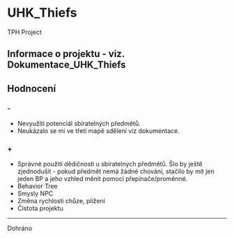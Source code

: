 # UHK_Thiefs
 TPH Project
## Informace o projektu - viz. Dokumentace_UHK_Thiefs
## Hodnocení
### -
- Nevyužití potenciál sbíratelných předmětů.
- Neukázalo se mi ve třetí mapě sdělení viz dokumentace.

### + 

- Správné použití dědičnosti u sbíratelných předmětů. Šlo by ještě zjednodušit - pokud předmět nemá žádné chování, stačilo by mít jen jeden BP a jeho vzhled měnit pomocí přepínače/proměnné.
- Behavior Tree
- Smysly NPC
- Změna rychlosti chůze, plížení
- Čistota projektu

----------------

Dohráno
